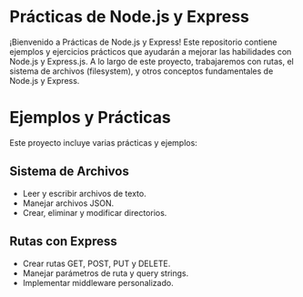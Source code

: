 # Prácticas de Node.js y Express
¡Bienvenido a Prácticas de Node.js y Express! Este repositorio contiene ejemplos y ejercicios prácticos que ayudarán a mejorar las habilidades con Node.js y Express.js. A lo largo de este proyecto, trabajaremos con rutas, el sistema de archivos (filesystem), y otros conceptos fundamentales de Node.js y Express.

# Ejemplos y Prácticas

Este proyecto incluye varias prácticas y ejemplos:

## Sistema de Archivos

- Leer y escribir archivos de texto.
- Manejar archivos JSON.
- Crear, eliminar y modificar directorios.

## Rutas con Express

- Crear rutas GET, POST, PUT y DELETE.
- Manejar parámetros de ruta y query strings.
- Implementar middleware personalizado.
